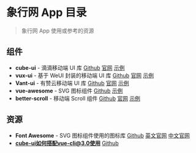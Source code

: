 # 象行网 App 目录
> 象行网 App 使用或参考的资源
## 组件
- **cube-ui** - 滴滴移动端 UI 库 [Github](https://github.com/didi/cube-ui) [官网](https://didi.github.io/cube-ui/#/zh-CN) [示例](https://didi.github.io/cube-ui/example/#/)
- **vux-ui** - 基于 WeUI 封装的移动端 UI 库 [Github](https://github.com/airyland/vux) [官网](https://doc.vux.li/zh-CN/) [示例](https://vux.li/demos/v2/?x-page=v2-doc-home#/)
- **Vant-ui** - 有赞云移动端 UI 库 [Github](https://github.com/youzan/vant) [官网](https://youzan.github.io/vant/#/zh-CN/intro) [示例](https://youzan.github.io/vant/mobile)
- **vue-awesome** - SVG 图标组件 [Github](https://github.com/Justineo/vue-awesome) [示例](https://justineo.github.io/vue-awesome/demo/) 
- **better-scroll** - 移动端 Scroll 组件 [Github](https://github.com/ustbhuangyi/better-scroll) [官网](https://ustbhuangyi.github.io/better-scroll/#/zh) [示例](https://ustbhuangyi.github.io/better-scroll/#/examples/zh) 
## 资源
- **Font Awesome** - SVG 图标组件使用的图标库 [Github](https://github.com/FortAwesome/Font-Awesome) [英文官网](https://fontawesome.com/icons?d=gallery) [中文官网](http://www.fontawesome.com.cn/) 
- **cube-ui如何搭配vue-cli@3.0使用** [Github](https://github.com/cube-ui/question-answer/issues/14)
